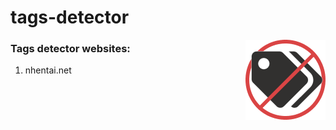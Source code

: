 # tags-detector

<img align="right" src="icons/128.png"></img>

### Tags detector websites: 

1. nhentai.net

